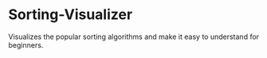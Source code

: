 # Sorting-Visualizer
Visualizes the popular sorting algorithms and make it easy to understand for beginners.
